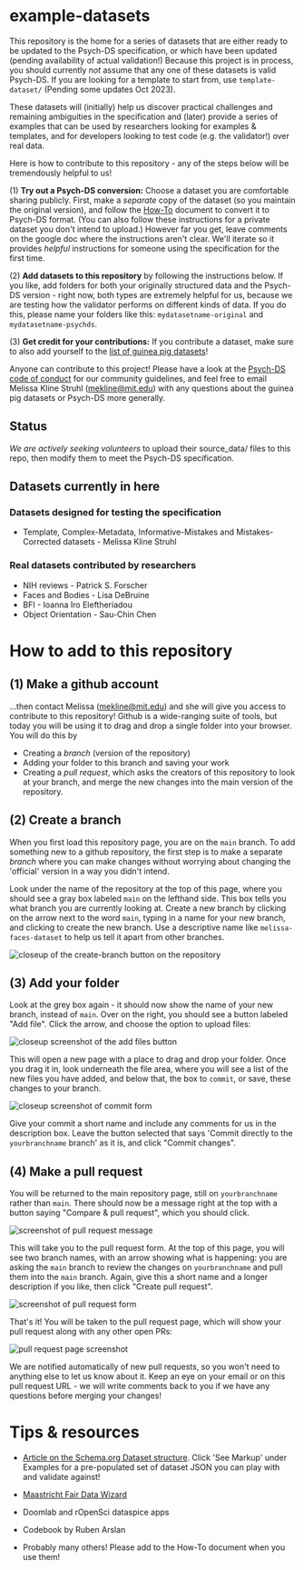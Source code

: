# example-datasets

This repository is the home for a series of datasets that are either ready to be updated to the Psych-DS specification, or which have been updated (pending availability of actual validation!) Because this project is in process, you should currently *not* assume that any one of these datasets is valid Psych-DS.  If you are looking for a template to start from, use `template-dataset/` (Pending some updates Oct 2023). 

These datasets will (initially) help us discover practical challenges and remaining ambiguities in the specification and (later) provide a series of examples that can be used by researchers looking for examples & templates, and for developers looking to test code (e.g. the validator!) over real data.

Here is how to contribute to this repository - any of the steps below will be tremendously helpful to us!

(1) **Try out a Psych-DS conversion:** Choose a dataset you are comfortable sharing publicly. First, make a *separate* copy of the dataset (so you maintain the original version), and follow the [How-To](https://docs.google.com/document/d/1k3ZzAF8vrJeIcMN3q5g_l7WJtoybokvq5ueYVH0dcC8/edit?usp=sharing) document to convert it to Psych-DS format. (You can also follow these instructions for a private dataset you don't intend to upload.) However far you get, leave comments on the google doc where the instructions aren't clear. We'll iterate so it provides *helpful* instructions for someone using the specification for the first time. 

(2) **Add datasets to this repository** by following the instructions below. If you like, add folders for both your originally structured data and the Psych-DS version - right now, both types are extremely helpful for us, because we are testing how the validator performs on different kinds of data. If you do this, please name your folders like this: `mydatasetname-original` and `mydatasetname-psychds`.

(3) **Get credit for your contributions:** If you contribute a dataset, make sure to also add yourself to the [list of guinea pig datasets](https://docs.google.com/spreadsheets/d/1QcfJqGPyBkdO0n4rCcye-Nfb3XWRYETOF3NMbwwPyJ4/edit?usp=sharing)!

Anyone can contribute to this project! Please have a look at the [Psych-DS code of conduct](https://github.com/psych-ds/psych-DS/blob/master/CODE_OF_CONDUCT.md) for our community guidelines, and feel free to email Melissa Kline Struhl (mekline@mit.edu) with any questions about the guinea pig datasets or Psych-DS more generally.  

## Status

*We are actively seeking volunteers* to upload their source_data/ files to this repo, then modify them to meet the Psych-DS specification. 

## Datasets currently in here

### Datasets designed for testing the specification

* Template, Complex-Metadata, Informative-Mistakes and Mistakes-Corrected datasets - Melissa Kline Struhl
  
### Real datasets contributed by researchers

* NIH reviews - Patrick S. Forscher
* Faces and Bodies - Lisa DeBruine
* BFI - Ioanna Iro Eleftheriadou
* Object Orientation - Sau-Chin Chen

# How to add to this repository

## (1) **Make a github account** 

...then contact Melissa (mekline@mit.edu) and she will give you access to contribute to this repository! Github is a wide-ranging suite of tools, but today you will be using it to drag and drop a single folder into your browser.  You will do this by

- Creating a *branch* (version of the repository)
- Adding your folder to this branch and saving your work
- Creating a *pull request*, which asks the creators of this repository to look at your branch, and merge the new changes into the main version of the repository.

## (2) Create a branch

When you first load this repository page, you are on the `main` branch.  To add something new to a github repository, the first step is to make a separate *branch* where you can make changes without worrying about changing the 'official' version in a way you didn't intend. 

Look under the name of the repository at the top of this page, where you should see a gray box labeled `main` on the lefthand side. This box tells you what branch you are currently looking at. Create a new branch by clicking on the arrow next to the word `main`, typing in a name for your new branch, and clicking to create the new branch. Use a descriptive name like `melissa-faces-dataset` to help us tell it apart from other branches.

![closeup of the create-branch button on the repository](img/create-branch.png)

## (3) Add your folder

Look at the grey box again - it should now show the name of your new branch, instead of `main`. Over on the right, you should see a button labeled "Add file".  Click the arrow, and choose the option to upload files:

![closeup screenshot of the add files button](img/upload-files.png)

This will open a new page with a place to drag and drop your folder. Once you drag it in, look underneath the file area, where you will see a list of the new files you have added, and below that, the box to `commit`, or save, these changes to your branch. 

![closeup screenshot of commit form](img/commit-changes.png)

Give your commit a short name and include any comments for us in the description box. Leave the button selected that says 'Commit directly to the `yourbranchname` branch' as it is, and click "Commit changes". 

## (4) Make a pull request

You will be returned to the main repository page, still on `yourbranchname` rather than `main`. There should now be a message right at the top with a button saying "Compare & pull request", which you should click.

![screenshot of pull request message](img/pull-request-prompt.png)

This will take you to the pull request form.  At the top of this page, you will see two branch names, with an arrow showing what is happening: you are asking the `main` branch to review the changes on `yourbranchname` and pull them into the `main` branch. Again, give this a short name and a longer description if you like, then click "Create pull request". 

![screenshot of pull request form](img/pull-request-form.png)

That's it! You will be taken to the pull request page, which will show your pull request along with any other open PRs:

![pull request page screenshot](img/pull-request-result.png)

We are notified automatically of new pull requests, so you won't need to anything else to let us know about it.  Keep an eye on your email or on this pull request URL - we will write comments back to you if we have any questions before merging your changes!

# Tips & resources

* [Article on the Schema.org Dataset structure](https://developers.google.com/search/docs/data-types/dataset). Click 'See Markup' under Examples for a pre-populated set of dataset JSON you can play with and validate against!

* [Maastricht Fair Data Wizard](https://maastrichtu-ids.github.io/fair-metadata-wizard/)

* Doomlab and rOpenSci dataspice apps

* Codebook by Ruben Arslan

* Probably many others! Please add to the How-To document when you use them!


